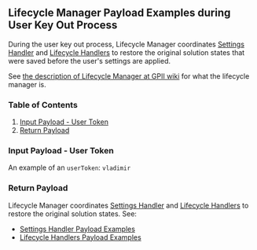 ## Lifecycle Manager Payload Examples during User Key Out Process

During the user key out process, Lifecycle Manager coordinates [Settings Handler](https://wiki.gpii.net/w/Settings_Handler) and [Lifecycle Handlers](https://wiki.gpii.net/w/Lifecycle_Handler) to restore the original solution states that were saved before the user's settings are applied. 

See [the description of Lifecycle Manager at GPII wiki](https://wiki.gpii.net/w/Architecture_Overview#Lifecycle_Manager) for what the lifecycle manager is.

### Table of Contents
1. [Input Payload - User Token](#user-content-input-payload---user-token)
2. [Return Payload](#user-content-return-payload)

### Input Payload - User Token

An example of an `userToken`: `vladimir`

### Return Payload
Lifecycle Manager coordinates [Settings Handler](https://wiki.gpii.net/w/Settings_Handler) and [Lifecycle Handlers](https://wiki.gpii.net/w/Lifecycle_Handler) to restore the original solution states. See:

* [Settings Handler Payload Examples](SettingsHandler.md)
* [Lifecycle Handlers Payload Examples](LifecycleHandlers.md)

